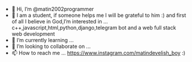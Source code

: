 - 👋 Hi, I’m @matin2002programmer
- 👀 I am a student, if someone helps me I will be grateful to him :) and first of all I believe in God,I’m interested in ... c++,javascript,html,python,django,telegram bot and a web full stack web development
- 🌱 I’m currently learning ...
- 💞️ I’m looking to collaborate on ...
- 📫 How to reach me ...  https://www.instagram.com/matindevelish_boy   :)

<!---
matin2002programmer/matin2002programmer is a ✨ special ✨ repository because its `README.md` (this file) appears on your GitHub profile.
You can click the Preview link to take a look at your changes.
--->
